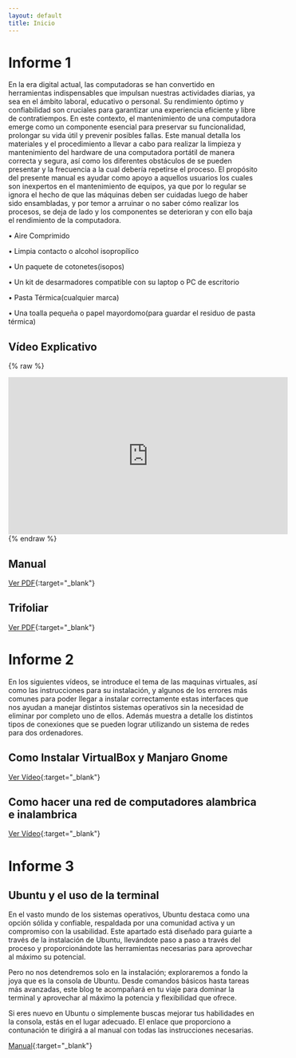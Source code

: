 ```yaml
---
layout: default
title: Inicio
---
```


# Informe 1

En la era digital actual, las computadoras se han convertido en herramientas indispensables que impulsan nuestras actividades diarias, ya sea en el ámbito laboral, educativo o personal. Su rendimiento óptimo y confiabilidad son cruciales para garantizar una experiencia eficiente y libre de contratiempos. En este contexto, el mantenimiento de una computadora emerge como un componente esencial para preservar su funcionalidad, prolongar su vida útil y prevenir posibles fallas. Este manual detalla los materiales y el procedimiento a llevar a cabo para realizar la limpieza y mantenimiento del hardware de una computadora portátil de manera correcta y segura, así como los diferentes obstáculos de se pueden presentar y la frecuencia a la cual debería repetirse el proceso.
El propósito del presente manual es ayudar como apoyo a aquellos usuarios los cuales son inexpertos en el mantenimiento de equipos, ya que por lo regular se ignora el hecho de que las máquinas deben ser cuidadas luego de haber sido ensambladas, y por temor a arruinar o no saber cómo realizar los procesos, se deja de lado y los componentes se deterioran y con ello baja el rendimiento de la computadora. 

• Aire Comprimido


• Limpia contacto o alcohol isopropílico


• Un paquete de cotonetes(isopos)


• Un kit de desarmadores compatible con su laptop o PC de escritorio


• Pasta Térmica(cualquier marca)


• Una toalla pequeña o papel mayordomo(para guardar el residuo de pasta
térmica)


## Vídeo Explicativo
{% raw %}
<iframe width="560" height="315" src="https://www.youtube.com/embed/pcFZCDW89Vo?si=LppKmDBivx4cyfOE" title="YouTube video player" frameborder="0" allow="accelerometer; autoplay; clipboard-write; encrypted-media; gyroscope; picture-in-picture; web-share" allowfullscreen></iframe>
{% endraw %}

## Manual
[Ver PDF](https://drive.google.com/file/d/18LXVVSjogwdyPegX6uI8Sm1j30rEIRxV/view?usp=sharing){:target="_blank"}


## Trifoliar
[Ver PDF](https://drive.google.com/file/d/1ANdJUp_t2JuCx4YimUmmhfJB2BiyGyxC/view?usp=sharing){:target="_blank"}

# Informe 2

En los siguientes vídeos, se introduce el tema de las maquinas virtuales, así como las instrucciones para su instalación, y algunos de los errores más comunes para poder llegar a instalar
correctamente estas interfaces que nos ayudan a manejar distintos sistemas operativos sin la necesidad de eliminar por completo uno de ellos. Además muestra a detalle los distintos tipos de conexiones que se pueden lograr utilizando un sistema de redes para dos ordenadores. 

## Como Instalar VirtualBox y Manjaro Gnome

[Ver Vídeo](https://vimeo.com/913167973?share=copy){:target="_blank"}



## Como hacer una red de computadores alambrica e inalambrica

[Ver Vídeo](https://youtu.be/sQGZq_xISdo){:target="_blank"}


# Informe 3

## Ubuntu y el uso de la terminal

En el vasto mundo de los sistemas operativos, Ubuntu destaca como una opción sólida y confiable, respaldada por una comunidad activa y un compromiso con la usabilidad. Este apartado está diseñado para guiarte a través de la instalación de Ubuntu, llevándote paso a paso a través del proceso y proporcionándote las herramientas necesarias para aprovechar al máximo su potencial.

Pero no nos detendremos solo en la instalación; exploraremos a fondo la joya que es la consola de Ubuntu. Desde comandos básicos hasta tareas más avanzadas, este blog te acompañará en tu viaje para dominar la terminal y aprovechar al máximo la potencia y flexibilidad que ofrece.

Si eres nuevo en Ubuntu o simplemente buscas mejorar tus habilidades en la consola, estás en el lugar adecuado. El enlace que proporciono a contunación te dirigirá a al manual con todas las instrucciones necesarias. 

[Manual](https://drive.google.com/file/d/1FG8dO0o-6wJzliCbK24MP-p0fY7d5J3B/view?usp=sharing){:target="_blank"}


